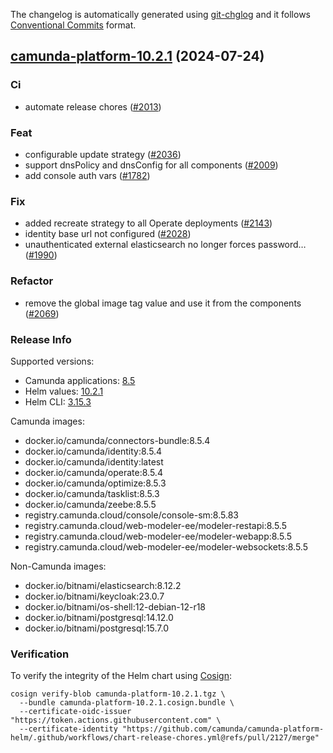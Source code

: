The changelog is automatically generated using [git-chglog](https://github.com/git-chglog/git-chglog)
and it follows [Conventional Commits](https://www.conventionalcommits.org/en/v1.0.0/) format.


<a name="camunda-platform-10.2.1"></a>
## [camunda-platform-10.2.1](https://github.com/camunda/camunda-platform-helm/releases/tag/camunda-platform-10.2.1) (2024-07-24)

### Ci

* automate release chores ([#2013](https://github.com/camunda/camunda-platform-helm/issues/2013))

### Feat

* configurable update strategy ([#2036](https://github.com/camunda/camunda-platform-helm/issues/2036))
* support dnsPolicy and dnsConfig for all components ([#2009](https://github.com/camunda/camunda-platform-helm/issues/2009))
* add console auth vars ([#1782](https://github.com/camunda/camunda-platform-helm/issues/1782))

### Fix

* added recreate strategy to all Operate deployments ([#2143](https://github.com/camunda/camunda-platform-helm/issues/2143))
* identity base url not configured ([#2028](https://github.com/camunda/camunda-platform-helm/issues/2028))
* unauthenticated external elasticsearch no longer forces password… ([#1990](https://github.com/camunda/camunda-platform-helm/issues/1990))

### Refactor

* remove the global image tag value and use it from the components ([#2069](https://github.com/camunda/camunda-platform-helm/issues/2069))

### Release Info

Supported versions:

- Camunda applications: [8.5](https://github.com/camunda/camunda-platform/releases?q=tag%3A8.5&expanded=true)
- Helm values: [10.2.1](https://artifacthub.io/packages/helm/camunda/camunda-platform/10.2.1#parameters)
- Helm CLI: [3.15.3](https://github.com/helm/helm/releases/tag/v3.15.3)

Camunda images:

- docker.io/camunda/connectors-bundle:8.5.4
- docker.io/camunda/identity:8.5.4
- docker.io/camunda/identity:latest
- docker.io/camunda/operate:8.5.4
- docker.io/camunda/optimize:8.5.3
- docker.io/camunda/tasklist:8.5.3
- docker.io/camunda/zeebe:8.5.5
- registry.camunda.cloud/console/console-sm:8.5.83
- registry.camunda.cloud/web-modeler-ee/modeler-restapi:8.5.5
- registry.camunda.cloud/web-modeler-ee/modeler-webapp:8.5.5
- registry.camunda.cloud/web-modeler-ee/modeler-websockets:8.5.5

Non-Camunda images:

- docker.io/bitnami/elasticsearch:8.12.2
- docker.io/bitnami/keycloak:23.0.7
- docker.io/bitnami/os-shell:12-debian-12-r18
- docker.io/bitnami/postgresql:14.12.0
- docker.io/bitnami/postgresql:15.7.0

### Verification

To verify the integrity of the Helm chart using [Cosign](https://docs.sigstore.dev/signing/quickstart/):

```shell
cosign verify-blob camunda-platform-10.2.1.tgz \
  --bundle camunda-platform-10.2.1.cosign.bundle \
  --certificate-oidc-issuer "https://token.actions.githubusercontent.com" \
  --certificate-identity "https://github.com/camunda/camunda-platform-helm/.github/workflows/chart-release-chores.yml@refs/pull/2127/merge"
```
